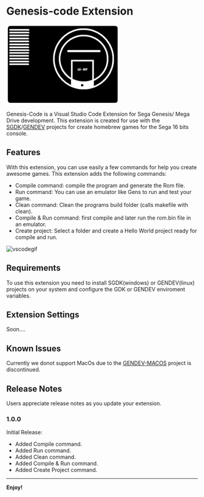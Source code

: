 # Genesis-code Extension

![genesiscodeicon](genscodeicon.png)

Genesis-Code is a Visual Studio Code Extension for Sega Genesis/ Mega Drive development. This extension is created for use with the [SGDK](https://github.com/Stephane-D/SGDK)/[GENDEV](https://github.com/kubilus1/gendev) projects for create homebrew games for the Sega 16 bits console.

## Features

With this extension, you can use easily a few commands for help you create awesome games. This extension adds the following commands:

* Compile command: compile the program and generate the Rom file.
* Run command: You can use an emulator like Gens to run and test your game.
* Clean command: Clean the programs build folder (calls makefile with clean).
* Compile & Run command: first compile and later run the rom.bin file in an emulator.
* Create project: Select a folder and create a Hello World project ready for compile and run.

![vscodegif](vscodegif.gif)

## Requirements

To use this extension you need to install SGDK(windows) or GENDEV(linux) projects on your system and configure the GDK or GENDEV enviroment variables.

## Extension Settings

Soon....

## Known Issues

Currently we donot support MacOs due to the [GENDEV-MACOS](https://github.com/SONIC3D/gendev-macos) project is discontinued.

## Release Notes

Users appreciate release notes as you update your extension.

### 1.0.0

Initial Release:

* Added Compile command.
* Added Run command.
* Added Clean command.
* Added Compile & Run command.
* Added Create Project command.

-----------------------------------------------------------------------------------------------------------


**Enjoy!**
